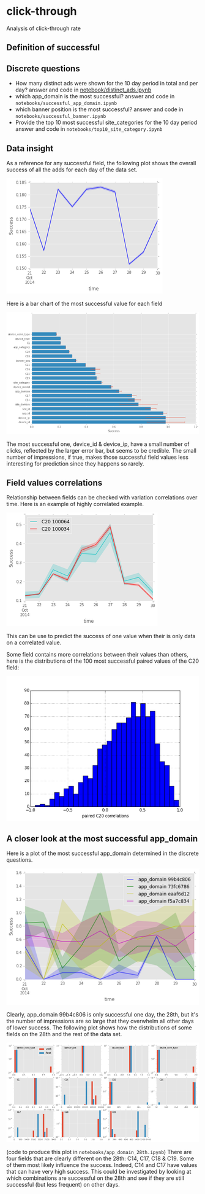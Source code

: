 # click-through
Analysis of click-through rate

## Definition of successful

## Discrete questions

* How many distinct ads were shown for the 10 day period in total and per day?
answer and code in [notebook/distinct_ads.ipynb](https://github.com/jfraj/click-through/blob/master/notebooks/distinct_ads.ipynb)
* which app_domain is the most successful?
answer and code in `notebooks/successful_app_domain.ipynb`
* which banner position is the most successful?
answer and code in `notebooks/successful_banner.ipynb`
* Provide the top 10 most successful site_categories for the 10 day period
answer and code in `notebooks/top10_site_category.ipynb`

## Data insight
As a reference for any successful field, the following plot
shows the overall success of all the adds for each day of the data set.

![alt text](https://raw.githubusercontent.com/jfraj/click-through/master/plots/all_success.png)


Here is a bar chart of the most successful value for each field

![alt text](https://raw.githubusercontent.com/jfraj/click-through/master/plots/most_success.png)

The most successful one, device_id & device_ip, have a small number of clicks, reflected by the larger error bar, but seems to be credible.
The small number of impressions, if true, makes those successful field values less interesting for prediction since they happens so rarely.


## Field values correlations
Relationship between fields can be checked with variation correlations over time.  Here is an example of highly correlated example.

![alt text](https://raw.githubusercontent.com/jfraj/click-through/master/plots/high_corr_ex.png)

This can be use to predict the success of one value when their is only data on a correlated value.

Some field contains more correlations between their values than others, here is the distributions of the 100 most successful paired values of the C20 field:

![alt text](https://raw.githubusercontent.com/jfraj/click-through/master/plots/corr_C20.png)

## A closer look at the most successful app_domain
Here is a plot of the most successful app_domain determined in the discrete questions.

![alt text](https://raw.githubusercontent.com/jfraj/click-through/master/plots/app_domain_success_trend.png)

Clearly, app_domain 99b4c806 is only successful one day, the 28th, but it's the number of impressions are so large that they overwhelm all other days of lower success.  The following plot shows how the distributions of some fields on the 28th and the rest of the data set.

![alt text](https://raw.githubusercontent.com/jfraj/click-through/master/plots/app_domain_28th.png)

(code to produce this plot in `notebooks/app_domain_28th.ipynb`)
There are four fields that are clearly different on the 28th: C14, C17, C18 & C19.  Some of them most likely influence the success.  Indeed, C14 and C17 have values that can have very high success.  This could be investigated by looking at which combinations are successful on the 28th and see if they are still successful (but less frequent) on other days.
